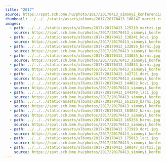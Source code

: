 ```yaml
---
title: "2017"
source: https://spot.sch.bme.hu/photo/2017/20170413_simonyi_konferencia
thumbnail: ../../../static/assets/albums/2017/20170413_180147_martzi_cropped.jpg
images:
  - path: ../../../static/assets/albums/2017/20170413_125210_martzi.jpg
    source: https://spot.sch.bme.hu/photos/2017/20170413_simonyi_konferencia/2048/20170413_125210_martzi.jpg
  - path: ../../../static/assets/albums/2017/20170413_130241_kovi.jpg
    source: https://spot.sch.bme.hu/photos/2017/20170413_simonyi_konferencia/2048/20170413_130241_kovi.jpg
  - path: ../../../static/assets/albums/2017/20170413_132856_barni.jpg
    source: https://spot.sch.bme.hu/photos/2017/20170413_simonyi_konferencia/2048/20170413_132856_barni.jpg
  - path: ../../../static/assets/albums/2017/20170413_133035_barni.jpg
    source: https://spot.sch.bme.hu/photos/2017/20170413_simonyi_konferencia/2048/20170413_133035_barni.jpg
  - path: ../../../static/assets/albums/2017/20170413_134833_barni.jpg
    source: https://spot.sch.bme.hu/photos/2017/20170413_simonyi_konferencia/2048/20170413_134833_barni.jpg
  - path: ../../../static/assets/albums/2017/20170413_142721_dori.jpg
    source: https://spot.sch.bme.hu/photos/2017/20170413_simonyi_konferencia/2048/20170413_142721_dori.jpg
  - path: ../../../static/assets/albums/2017/20170413_144022_kovi.jpg
    source: https://spot.sch.bme.hu/photos/2017/20170413_simonyi_konferencia/2048/20170413_144022_kovi.jpg
  - path: ../../../static/assets/albums/2017/20170413_144340_laci.jpg
    source: https://spot.sch.bme.hu/photos/2017/20170413_simonyi_konferencia/2048/20170413_144340_laci.jpg
  - path: ../../../static/assets/albums/2017/20170413_161320_barni.jpg
    source: https://spot.sch.bme.hu/photos/2017/20170413_simonyi_konferencia/2048/20170413_161320_barni.jpg
  - path: ../../../static/assets/albums/2017/20170413_163032_barni.jpg
    source: https://spot.sch.bme.hu/photos/2017/20170413_simonyi_konferencia/2048/20170413_163032_barni.jpg
  - path: ../../../static/assets/albums/2017/20170413_165256_barni.jpg
    source: https://spot.sch.bme.hu/photos/2017/20170413_simonyi_konferencia/2048/20170413_165256_barni.jpg
  - path: ../../../static/assets/albums/2017/20170413_171919_dori.jpg
    source: https://spot.sch.bme.hu/photos/2017/20170413_simonyi_konferencia/2048/20170413_171919_dori.jpg
  - path: ../../../static/assets/albums/2017/20170413_175013_laci.jpg
    source: https://spot.sch.bme.hu/photos/2017/20170413_simonyi_konferencia/2048/20170413_175013_laci.jpg
  - path: ../../../static/assets/albums/2017/20170413_180147_martzi.jpg
    source: https://spot.sch.bme.hu/photos/2017/20170413_simonyi_konferencia/2048/20170413_180147_martzi.jpg
---
```

